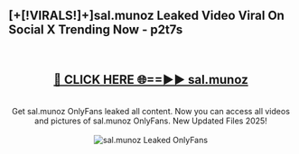 <h2>[+[!VIRALS!]+]sal.munoz Leaked Video Viral On Social X Trending Now - p2t7s</h2>
<br>
<div align="center">
<h2><a href="https://libra.edu.pl?sal.munoz" rel="nofollow">🔴 CLICK HERE 🌐==►► sal.munoz</a></h2>
<br>
Get sal.munoz OnlyFans leaked all content. Now you can access all videos and pictures of sal.munoz OnlyFans. New Updated Files 2025!
<br>
<br>
<a href="https://libra.edu.pl?sal.munoz" rel="nofollow" data-target="animated-image.originalLink"><img src="https://i.ibb.co.com/WyWwxjT/player-gif2.gif" alt="sal.munoz Leaked OnlyFans" style="max-width: 100%; display: inline-block;" data-target="animated-image.originalImage"></a>
</div>
<br>